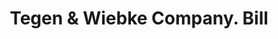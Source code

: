 ---
doi: 10.7916/D8475P36
date_other: '1890'
date_other_textual: 1890-1899
form: printed ephemera
genre:
- Invoices
name:
- Tegen & Wiebke Company
object_in_context_url: https://biggert.cul.columbia.edu/items/view/ave_biggert_01901
subject_hierarchical_geographic:
- Newark, New Jersey, United States
subject_name:
- Tegen & Wiebke Company
title: Tegen & Wiebke Company. Bill
sort_title: Tegen & Wiebke Company. Bill
call_number: ave_biggert_01901
coordinates:
- 40.72422,-74.172574
pid: ave_biggert_01901
identifiers: ave_biggert_01901
canvas_id: ldpd:397159
permalink: "/items/ave_biggert_01901/"
layout: iiif-image-page
---
